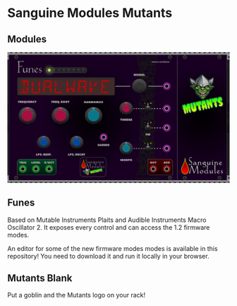 # Sanguine Modules Mutants

## Modules

![alt text](pics/mutants_modules.png)

## Funes

Based on Mutable Instruments Plaits and Audible Instruments Macro Oscillator 2. It exposes every control and can access the 1.2 firmware modes.

An editor for some of the new firmware modes modes is available in this repository! You need to download it and run it locally in your browser.

## Mutants Blank

Put a goblin and the Mutants logo on your rack!